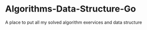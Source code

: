 # Algorithms-Data-Structure-Go
 A place to put all my solved algorithm exervices and data structure
